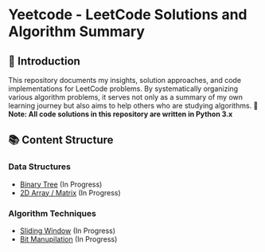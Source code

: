# Yeetcode - LeetCode Solutions and Algorithm Summary
## 👋 Introduction
This repository documents my insights, solution approaches, and code implementations for LeetCode problems. By systematically organizing various algorithm problems, it serves not only as a summary of my own learning journey but also aims to help others who are studying algorithms.
**📌 Note: All code solutions in this repository are written in Python 3.x**

## 📚 Content Structure

### Data Structures
- [Binary Tree](./DataStructures/BinaryTree/README.md) (In Progress)
- [2D Array / Matrix](./DataStructures/2DArray/README.md) (In Progress)

### Algorithm Techniques
- [Sliding Window](./Algorithm/SlidingWindow/README.md) (In Progress)
- [Bit Manupilation](./Algorithm/BitManipulation/README.md) (In Progress)
